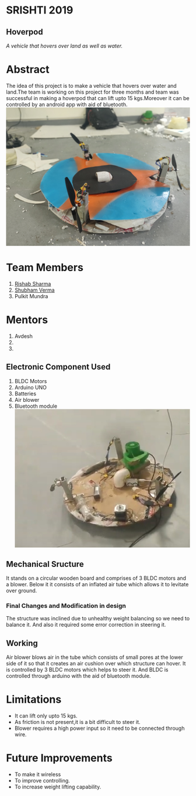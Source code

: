 # SRISHTI 2019
## Hoverpod
_A vehicle that hovers over land as well as water._
# Abstract
The idea of this project is to make a vehicle that hovers over water and land.The team is working on this project for three months and team was successful in making a hoverpod that can lift upto 15 kgs.Moreover it can be controlled by an android app with aid of bluetooth.
![bot1](https://github.com/shubhamverma989630/Hoverpod/blob/master/IMG_20190308_003335_Bokeh.jpg)


# Team Members
1. [Rishab Sharma](https://github.com/rishabh0203iitr)
2. [Shubham Verma](https://github.com/shubhamverma989630)
3. Pulkit Mundra
# Mentors
1. Avdesh
2. 
3. 


## Electronic Component Used
1. BLDC Motors
2. Arduino UNO
3. Batteries
4. Air blower 
5. Bluetooth module
![circuit](https://github.com/shubhamverma989630/Hoverpod/blob/master/Electronic%20compo.jpg)


## Mechanical Sructure
It stands on a circular wooden board and comprises of 3 BLDC motors and a blower. Below it it consists of an inflated air tube which allows it to levitate over ground.

###  Final Changes and Modification in design
The structure was inclined due to unhealthy weight balancing so we need to balance it. And also it required some error correction in steering it.

## Working
Air blower blows air in the tube which consists of small pores at the lower side of it so that it creates an air cushion over which structure can hover. It is controlled by 3 BLDC motors which helps to steer it. And BLDC is controlled through arduino with the aid of bluetooth module. 

 # Limitations
 - It can lift only upto 15 kgs.
 - As friction is not present,it is a bit difficult to steer it.
 - Blower requires a high power input so it need to be connected through wire.
 # Future Improvements
 - To make it wireless
 - To improve controlling.
 - To increase weight lifting capability.
